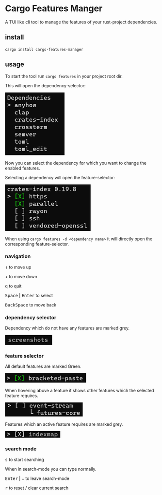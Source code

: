 # Cargo Features Manger

A TUI like cli tool to manage the features of your rust-project dependencies. 

## install

`cargo install cargo-features-manager`

## usage

To start the tool run `cargo features` in your project root dir.

This will open the dependency-selector:

![dependencySelector](resources/dependencySelector.png)

Now you can select the dependency for which you want to change the enabled features.

Selecting a dependency will open the feature-selector:

![featureSelector](resources/featureSelector.png)

When using `cargo features -d <dependency name>` it will directly open the corresponding feature-selector.

### navigation

<kbd>↑</kbd> to move up

<kbd>↓</kbd> to move down

<kbd>q</kbd> to quit

<kbd>Space</kbd> | <kbd>Enter</kbd> to select

<kbd>BackSpace</kbd> to move back

### dependency selector

Dependency which do not have any features are marked grey.

![greyDependency](resources/greyDependency.png)

### feature selector

All default features are marked Green.

![greenMark](resources/greenMark.png)

When hovering above a feature it shows other features which the selected feature requires.

![featureDependency](resources/featureDependency.png)

Features which an active feature requires are marked grey.

![greyFeature](resources/greyFeature.png)

### search mode

<kbd>s</kbd> to start searching

When in search-mode you can type normally.

<kbd>Enter</kbd> | <kbd>↓</kbd> to leave search-mode

<kbd>r</kbd> to reset / clear current search
